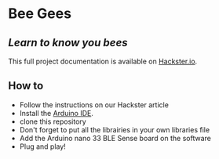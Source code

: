 # Bee Gees
## _Learn to know you bees_

This full project documentation is available on [Hackster.io](https://www.hackster.io/442967/beehive-monitor-using-an-arduino-33-ble-sense-19ee10).

## How to

- Follow the instructions on our Hackster article
- Install the [Arduino IDE](https://www.arduino.cc/en/software).
- clone this repository
- Don't forget to put all the librairies in your own libraries file 
- Add the Arduino nano 33 BLE Sense board on the software 
- Plug and play! 
